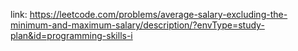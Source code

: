 link: https://leetcode.com/problems/average-salary-excluding-the-minimum-and-maximum-salary/description/?envType=study-plan&id=programming-skills-i
